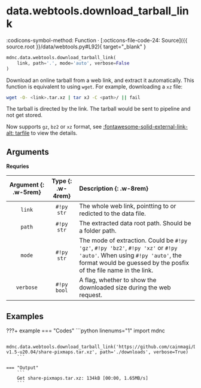 # data.webtools.download_tarball_link

:codicons-symbol-method: Function · [:octicons-file-code-24: Source]({{ source.root }}/data/webtools.py#L92){ target="_blank" }

```python
mdnc.data.webtools.download_tarball_link(
    link, path='.', mode='auto', verbose=False
)
```

Download an online tarball from a web link, and extract it automatically. This function is equivalent to using `wget`. For example, downloading a `xz` file:

```bash
wget -O- <link>.tar.xz | tar xJ -C <path>/ || fail
```

The tarball is directed by the link. The tarball would be sent to pipeline and not get stored.

Now supports `gz`, `bz2` or `xz` format, see [:fontawesome-solid-external-link-alt: tarfile][pydoc-tarfile] to view the details.

## Arguments

**Requries**

| Argument {: .w-5rem} | Type {: .w-4rem} | Description {: .w-8rem} |
| :------: | :-----: | :---------- |
| `link`  | `#!py str` | The whole web link, pointting to or redicted to the data file. |
| `path`  | `#!py str` | The extracted data root path. Should be a folder path. |
| `mode`  | `#!py str` | The mode of extraction. Could be `#!py 'gz'`, `#!py 'bz2'`, `#!py 'xz'` or `#!py 'auto'`. When using `#!py 'auto'`, the format would be guessed by the posfix of the file name in the link. |
| `verbose`  | `#!py bool` | A flag, whether to show the downloaded size during the web request. |

## Examples

???+ example
    === "Codes"
        ```python linenums="1"
        import mdnc

        mdnc.data.webtools.download_tarball_link('https://github.com/cainmagi/Dockerfiles/releases/download/xubuntu-v1.5-u20.04/share-pixmaps.tar.xz', path='./downloads', verbose=True)
        ```

    === "Output"
        ```
        Get share-pixmaps.tar.xz: 134kB [00:00, 1.65MB/s]
        ```

[pydoc-tarfile]:https://docs.python.org/3/library/tarfile.html "Read and write tar archive files"
